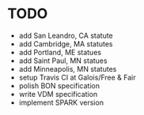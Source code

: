 TODO
====

* add San Leandro, CA statute
* add Cambridge, MA statutes
* add Portland, ME statues
* add Saint Paul, MN statues
* add Minneapolis, MN statutes
* setup Travis CI at Galois/Free & Fair
* polish BON specification
* write VDM specification
* implement SPARK version

